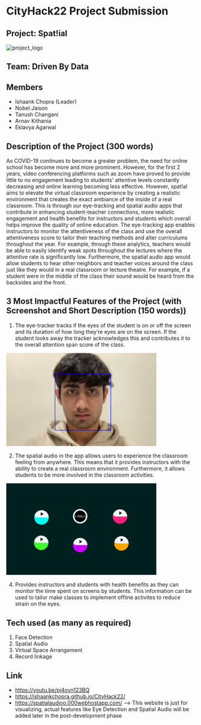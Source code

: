 # CityHack22 Project Submission
## Project: Spat!ial
<img src="https://github.com/IshaankChopra/CityHack22/blob/main/Screenshot_2022-01-29_at_4.49.36_PM-removebg-preview.png" width="600" alt="project_logo"/>

## Team: Driven By Data
## Members
- Ishaank Chopra (Leader)
- Nobel Jaison
- Tanush Changani
- Arnav Kithania
- Eklavya Agarwal

## Description of the Project (300 words)

As COVID-19 continues to become a greater problem, the need for online school has become more and more prominent. However, for the first 2 years, video conferencing platforms such as zoom have proved to provide little to no engagement leading to students' attentive levels constantly decreasing and online learning becoming less effective. However, spat!al aims to elevate the virtual classroom experience by creating a realistic environment that creates the exact ambiance of the inside of a real classroom. This is through our eye-tracking and spatial audio apps that contribute in enhancing student-teacher connections, more realistic engagement and health benefits for instructors and students which overall helps improve the quality of online education. The eye-tracking app enables instructors to monitor the attentiveness of the class and use the overall attentiveness score to tailor their teaching methods and alter curriculums throughout the year. For example, through these analytics, teachers would be able to easily identify weak spots throughout the lectures where the attentive rate is significantly low. Furthermore, the spatial audio app would allow students to hear other neighbors and teacher voices around the class just like they would in a real classroom or lecture theatre. For example, if a student were in the middle of the class their sound would be heard from the backsides and the front.

## 3 Most Impactful Features of the Project (with Screenshot and Short Description (150 words))
1. The eye-tracker tracks if the eyes of the student is on or off the screen and its duration of how long they’re eyes are on the screen. If the student looks away the tracker acknowledges this and contributes it to the overall attention span score of the class.
<img src="https://github.com/IshaankChopra/CityHack22/blob/main/WhatsApp%20Image%202022-01-30%20at%201.28.57%20PM.jpeg" width="400"/>

2. The spatial audio in the app allows users to experience the classroom feeling from anywhere. This means that it provides instructors with the ability to create a real classroom environment. Furthermore, it allows students to be more involved in the classroom activities.  
<img src="https://github.com/IshaankChopra/CityHack22/blob/main/WhatsApp%20Image%202022-01-30%20at%201.29.09%20PM.jpeg" width="400"/>

4. Provides instructors and students with health benefits as they can monitor the time spent on screens by students. This information can be used to tailor make classes to implement offline activites to reduce strain on the eyes.

## Tech used (as many as required)
1. Face Detection
2. Spatial Audio
3. Virtual Space Arrangement
4. Record linkage

## Link
- https://youtu.be/pj4ovn123BQ
- https://ishaankchopra.github.io/CityHack22/
- https://spatialaudioo.000webhostapp.com/ --> This website is just for visualizing, actual features like Eye Detection and Spatial Audio will be added later in the post-development phase
